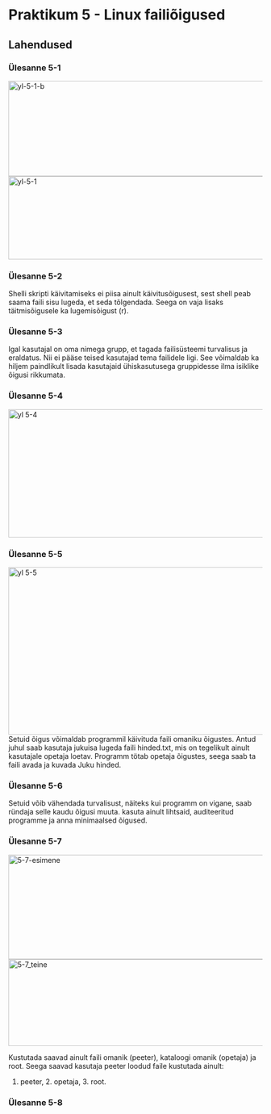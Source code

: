 # Praktikum 5 - Linux failiõigused #


## Lahendused ##
### Ülesanne 5-1 ###
<img width="804" height="189" alt="yl-5-1-b" src="https://github.com/user-attachments/assets/c098973a-cc75-44f8-857e-343b04f26562" />

<img width="591" height="165" alt="yl-5-1" src="https://github.com/user-attachments/assets/0d9d828b-590f-400f-96f1-e78c0bb507db" />

### Ülesanne 5-2 ###

Shelli skripti käivitamiseks ei piisa ainult käivitusõigusest, sest shell peab saama faili sisu lugeda, et seda tõlgendada.
Seega on vaja lisaks täitmisõigusele ka lugemisõigust (r).

### Ülesanne 5-3 ### 

Igal kasutajal on oma nimega grupp, et tagada failisüsteemi turvalisus ja eraldatus. Nii ei pääse teised kasutajad tema failidele ligi.
See võimaldab ka hiljem paindlikult lisada kasutajaid ühiskasutusega gruppidesse ilma isiklike õigusi rikkumata.

### Ülesanne 5-4 ### 

<img width="1012" height="254" alt="yl 5-4" src="https://github.com/user-attachments/assets/cdf43445-e89f-44d6-838a-557e08d4dcc0" />

### Ülesanne 5-5 ###

<img width="919" height="332" alt="yl 5-5" src="https://github.com/user-attachments/assets/5c9c3b9d-e695-4a2d-bb93-591e14bdfd4e" />
Setuid õigus võimaldab programmil käivituda faili omaniku õigustes. Antud juhul saab kasutaja jukuisa lugeda faili hinded.txt, mis on tegelikult ainult kasutajale opetaja loetav. Programm tötab opetaja õigustes, seega saab ta faili avada ja kuvada Juku hinded.

### Ülesanne 5-6 ###

Setuid võib vähendada turvalisust, näiteks kui programm on vigane, saab ründaja selle kaudu õigusi muuta. kasuta ainult lihtsaid, auditeeritud programme ja anna minimaalsed õigused.

### Ülesanne 5-7 ###

<img width="770" height="207" alt="5-7-esimene" src="https://github.com/user-attachments/assets/4b116df3-9ab6-4564-b867-914641ada0a3" />
<img width="938" height="172" alt="5-7_teine" src="https://github.com/user-attachments/assets/17ab82f2-8897-4014-bca5-17af27418492" />

Kustutada saavad ainult faili omanik (peeter), kataloogi omanik (opetaja) ja root. Seega saavad kasutaja peeter loodud faile kustutada ainult:
1. peeter, 2. opetaja, 3. root.

### Ülesanne 5-8 ###

